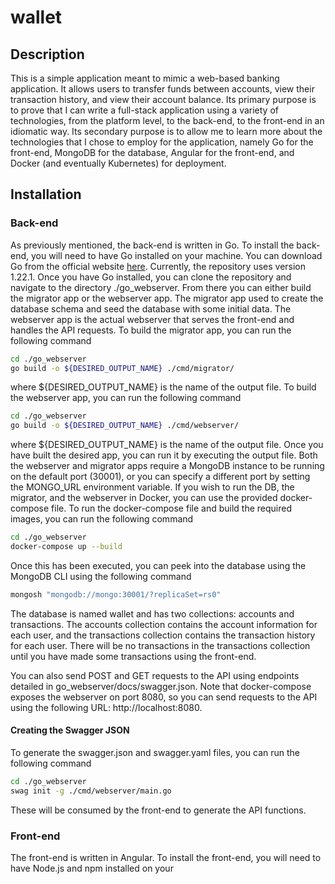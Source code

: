 # wallet

## Description
This is a simple application meant to mimic a web-based banking application. It allows users to transfer 
funds between accounts, view their transaction history, and view their account balance. Its primary purpose is to prove
that I can write a full-stack application using a variety of technologies, from the platform level, to the back-end,
to the front-end in an idiomatic way. Its secondary purpose is to allow me to learn more about the technologies that
I chose to employ for the application, namely Go for the front-end, MongoDB for the database, Angular for
the front-end, and Docker (and eventually Kubernetes) for deployment.

## Installation

### Back-end
As previously mentioned, the back-end is written in Go. To install the back-end, you will need to have Go installed
on your machine. You can download Go from the official website [here](https://go.dev/doc/install). Currently, the
repository uses version 1.22.1. Once you have Go installed, you can clone the repository and navigate to the
directory ./go_webserver. From there you can either build the migrator app or the webserver app. The migrator
app used to create the database schema and seed the database with some initial data. The webserver app is the actual
webserver that serves the front-end and handles the API requests. To build the migrator app, you can run the following
command 
```bash
cd ./go_webserver
go build -o ${DESIRED_OUTPUT_NAME} ./cmd/migrator/
```
where ${DESIRED_OUTPUT_NAME} is the name of the output file. To build the webserver app, you can run the following
command
```bash
cd ./go_webserver
go build -o ${DESIRED_OUTPUT_NAME} ./cmd/webserver/
```
where ${DESIRED_OUTPUT_NAME} is the name of the output file. Once you have built the desired app, you can run it
by executing the output file. Both the webserver and migrator apps require a MongoDB instance to be 
running on the default port (30001), or you can specify a different port by setting the MONGO_URL environment variable.
If you wish to run the DB, the migrator, and the webserver in Docker, you can use the provided docker-compose file.
To run the docker-compose file and build the required images, you can run the following command
```bash
cd ./go_webserver
docker-compose up --build
```
Once this has been executed, you can peek into the database using the MongoDB CLI using the following command
```bash
mongosh "mongodb://mongo:30001/?replicaSet=rs0"
```
The database is named wallet and has two collections: accounts and transactions. The accounts collection contains
the account information for each user, and the transactions collection contains the transaction history for each user.
There will be no transactions in the transactions collection until you have made some transactions using the front-end.

You can also send POST and GET requests to the API using endpoints detailed in go_webserver/docs/swagger.json.
Note that docker-compose exposes the webserver on port 8080, so you can send requests to the API using the following
URL: http://localhost:8080.

#### Creating the Swagger JSON
To generate the swagger.json and swagger.yaml files, you can run the following command
```bash
cd ./go_webserver
swag init -g ./cmd/webserver/main.go
```
These will be consumed by the front-end to generate the API functions.

### Front-end
The front-end is written in Angular. To install the front-end, you will need to have Node.js and npm installed on your
